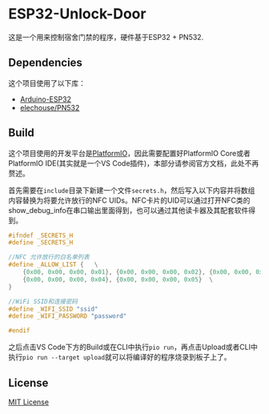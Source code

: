 # ESP32-Unlock-Door

这是一个用来控制宿舍门禁的程序，硬件基于ESP32 + PN532.

## Dependencies

这个项目使用了以下库：

+ [Arduino-ESP32](https://github.com/espressif/arduino-esp32)
+ [elechouse/PN532](https://github.com/elechouse/PN532)

## Build

这个项目使用的开发平台是[PlatformIO](https://platformio.org/)，因此需要配置好PlatformIO Core或者PlatformIO IDE(其实就是一个VS Code插件)，本部分请参阅官方文档，此处不再赘述。

首先需要在`include`目录下新建一个文件`secrets.h`，然后写入以下内容并将数组内容替换为将要允许放行的NFC UIDs。NFC卡片的UID可以通过打开NFC类的show_debug_info在串口输出里面得到，也可以通过其他读卡器及其配套软件得到。

```cpp
#ifndef _SECRETS_H
#define _SECRETS_H

//NFC 允许放行的白名单列表
#define _ALLOW_LIST {   \
    {0x00, 0x00, 0x00, 0x01}, {0x00, 0x00, 0x00, 0x02}, {0x00, 0x00, 0x00, 0x03},    \
    {0x00, 0x00, 0x00, 0x04}, {0x00, 0x00, 0x00, 0x05}  \
}

//WiFi SSID和连接密码
#define _WIFI_SSID "ssid"
#define _WIFI_PASSWORD "password"

#endif
```

之后点击VS Code下方的Build或在CLI中执行`pio run`，再点击Upload或者CLI中执行`pio run --target upload`就可以将编译好的程序烧录到板子上了。

## License

[MIT License](/LICENSE)